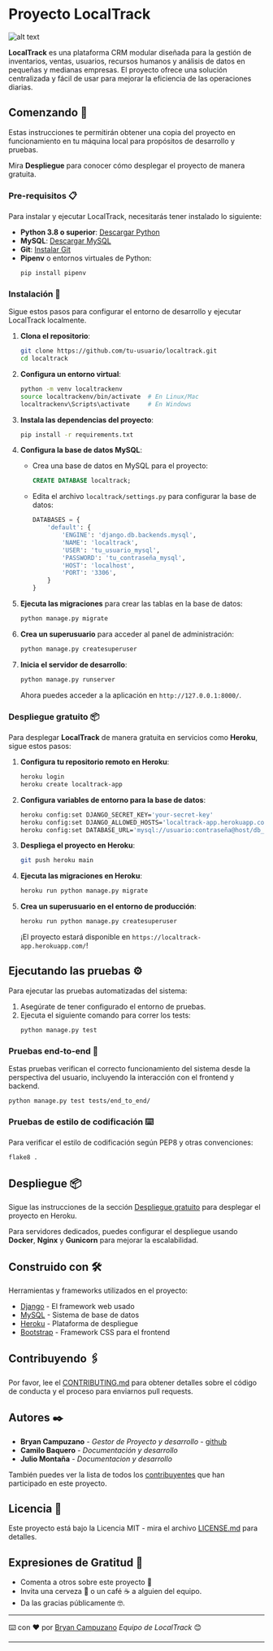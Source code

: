 # Proyecto LocalTrack

![alt text](https://github.com/Bryan-Campuzano/LocalTrack/blob/main/front/static/front/images/logo%20inv.png)

**LocalTrack** es una plataforma CRM modular diseñada para la gestión de inventarios, ventas, usuarios, recursos humanos y análisis de datos en pequeñas y medianas empresas. El proyecto ofrece una solución centralizada y fácil de usar para mejorar la eficiencia de las operaciones diarias.

## Comenzando 🚀

Estas instrucciones te permitirán obtener una copia del proyecto en funcionamiento en tu máquina local para propósitos de desarrollo y pruebas.

Mira **Despliegue** para conocer cómo desplegar el proyecto de manera gratuita.

### Pre-requisitos 📋

Para instalar y ejecutar LocalTrack, necesitarás tener instalado lo siguiente:

- **Python 3.8 o superior**: [Descargar Python](https://www.python.org/downloads/)
- **MySQL**: [Descargar MySQL](https://dev.mysql.com/downloads/)
- **Git**: [Instalar Git](https://git-scm.com/book/en/v2/Getting-Started-Installing-Git)
- **Pipenv** o entornos virtuales de Python: 
  ```bash
  pip install pipenv
  ```

### Instalación 🔧

Sigue estos pasos para configurar el entorno de desarrollo y ejecutar LocalTrack localmente.

1. **Clona el repositorio**:
   ```bash
   git clone https://github.com/tu-usuario/localtrack.git
   cd localtrack
   ```

2. **Configura un entorno virtual**:
   ```bash
   python -m venv localtrackenv
   source localtrackenv/bin/activate  # En Linux/Mac
   localtrackenv\Scripts\activate     # En Windows
   ```

3. **Instala las dependencias del proyecto**:
   ```bash
   pip install -r requirements.txt
   ```

4. **Configura la base de datos MySQL**:
   - Crea una base de datos en MySQL para el proyecto:
     ```sql
     CREATE DATABASE localtrack;
     ```
   - Edita el archivo `localtrack/settings.py` para configurar la base de datos:
     ```python
     DATABASES = {
         'default': {
             'ENGINE': 'django.db.backends.mysql',
             'NAME': 'localtrack',
             'USER': 'tu_usuario_mysql',
             'PASSWORD': 'tu_contraseña_mysql',
             'HOST': 'localhost',
             'PORT': '3306',
         }
     }
     ```

5. **Ejecuta las migraciones** para crear las tablas en la base de datos:
   ```bash
   python manage.py migrate
   ```

6. **Crea un superusuario** para acceder al panel de administración:
   ```bash
   python manage.py createsuperuser
   ```

7. **Inicia el servidor de desarrollo**:
   ```bash
   python manage.py runserver
   ```

   Ahora puedes acceder a la aplicación en `http://127.0.0.1:8000/`.

### Despliegue gratuito 📦

Para desplegar **LocalTrack** de manera gratuita en servicios como **Heroku**, sigue estos pasos:

1. **Configura tu repositorio remoto en Heroku**:
   ```bash
   heroku login
   heroku create localtrack-app
   ```

2. **Configura variables de entorno para la base de datos**:
   ```bash
   heroku config:set DJANGO_SECRET_KEY='your-secret-key'
   heroku config:set DJANGO_ALLOWED_HOSTS='localtrack-app.herokuapp.com'
   heroku config:set DATABASE_URL='mysql://usuario:contraseña@host/db_name'
   ```

3. **Despliega el proyecto en Heroku**:
   ```bash
   git push heroku main
   ```

4. **Ejecuta las migraciones en Heroku**:
   ```bash
   heroku run python manage.py migrate
   ```

5. **Crea un superusuario en el entorno de producción**:
   ```bash
   heroku run python manage.py createsuperuser
   ```

   ¡El proyecto estará disponible en `https://localtrack-app.herokuapp.com/`!

## Ejecutando las pruebas ⚙️

Para ejecutar las pruebas automatizadas del sistema:

1. Asegúrate de tener configurado el entorno de pruebas.
2. Ejecuta el siguiente comando para correr los tests:
   ```bash
   python manage.py test
   ```

### Pruebas end-to-end 🔩

Estas pruebas verifican el correcto funcionamiento del sistema desde la perspectiva del usuario, incluyendo la interacción con el frontend y backend.

```
python manage.py test tests/end_to_end/
```

### Pruebas de estilo de codificación ⌨️

Para verificar el estilo de codificación según PEP8 y otras convenciones:

```
flake8 .
```

## Despliegue 📦

Sigue las instrucciones de la sección [Despliegue gratuito](#despliegue-gratuito) para desplegar el proyecto en Heroku.

Para servidores dedicados, puedes configurar el despliegue usando **Docker**, **Nginx** y **Gunicorn** para mejorar la escalabilidad.

## Construido con 🛠️

Herramientas y frameworks utilizados en el proyecto:

* [Django](https://www.djangoproject.com/) - El framework web usado
* [MySQL](https://www.mysql.com/) - Sistema de base de datos
* [Heroku](https://www.heroku.com/) - Plataforma de despliegue
* [Bootstrap](https://getbootstrap.com/) - Framework CSS para el frontend

## Contribuyendo 🖇️

Por favor, lee el [CONTRIBUTING.md](CONTRIBUTING.md) para obtener detalles sobre el código de conducta y el proceso para enviarnos pull requests.

## Autores ✒️

* **Bryan Campuzano** - *Gestor de Proyecto y desarrollo* - [github](https://github.com/Bryan-Campuzano)
* **Camilo Baquero** - *Documentación y desarrollo* 
* **Julio Montaña** - *Documentacion y desarrollo* 


También puedes ver la lista de todos los [contribuyentes](https://github.com/your/project/contributors) que han participado en este proyecto.

## Licencia 📄

Este proyecto está bajo la Licencia MIT - mira el archivo [LICENSE.md](LICENSE.md) para detalles.

## Expresiones de Gratitud 🎁

* Comenta a otros sobre este proyecto 📢
* Invita una cerveza 🍺 o un café ☕ a alguien del equipo.
* Da las gracias públicamente 🤓.

---

⌨️ con ❤️ por [Bryan Campuzano](https://github.com/Bryan-Campuzano) *Equipo de LocalTrack* 😊

---
